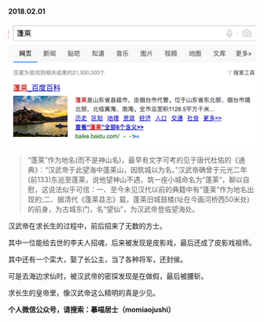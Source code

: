 
          
            
**2018.02.01**



![](img/51001-b1394c6204d1ba3e.png)



>“蓬莱”作为地名(而不是神山名)，最早有文字可考的见于唐代杜佑的《通典》：“汉武帝于此望海中蓬莱山，因筑城以为名。”汉武帝确曾于元光二年(前133)东巡至蓬莱，说他望神山不遇，筑一座小城命名为“蓬莱”，聊以自慰，这说法似乎可信：一、至今未见汉代以前的典籍中有“蓬莱”作为地名出现的;二、据清代《蓬莱县志》载，蓬莱旧城鼓楼(址在今画河桥西50米处)的前身，为古城东门，名“望仙”，为汉武帝登临望海处。



汉武帝在求长生的过程中，前后招来了无数的方士。

其中一位能给去世的李夫人招魂，后来被发现是皮影戏，最后还成了皮影戏祖师。

其中还有一个栾大，娶了长公主，当了各种将军，还封侯。

可是去海边求仙时，被汉武帝的密探发现是在做假，最后被腰斩。

求长生的皇帝里，像汉武帝这么精明的真是少见。


**个人微信公众号，请搜索：摹喵居士（momiaojushi）**

          
        